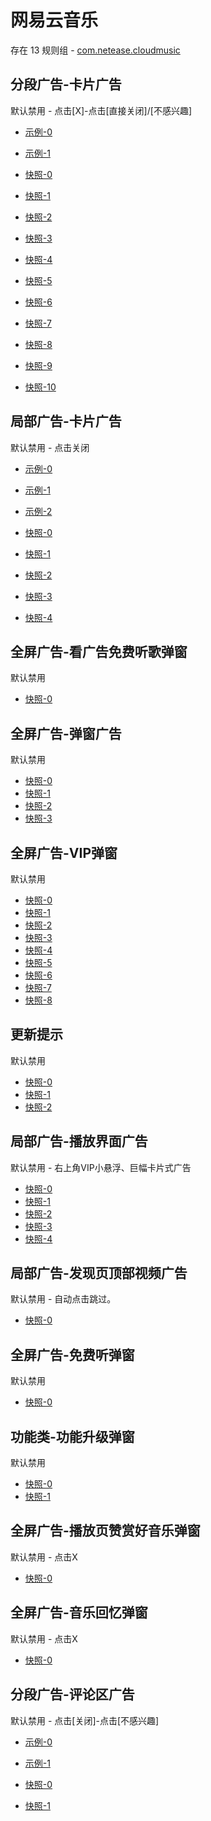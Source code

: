 # 网易云音乐

存在 13 规则组 - [com.netease.cloudmusic](/src/apps/com.netease.cloudmusic.ts)

## 分段广告-卡片广告

默认禁用 - 点击[X]-点击[直接关闭]/[不感兴趣]

- [示例-0](https://m.gkd.li/57941037/a603ceca-7e89-4b1f-9e17-508c583b32d8)
- [示例-1](https://m.gkd.li/57941037/b14cda2e-27e5-4a91-8037-3ccbf1f9d0da)

- [快照-0](https://i.gkd.li/i/14277140)
- [快照-1](https://i.gkd.li/i/13859634)
- [快照-2](https://i.gkd.li/i/12829964)
- [快照-3](https://i.gkd.li/i/12829953)
- [快照-4](https://i.gkd.li/i/13927753)
- [快照-5](https://i.gkd.li/i/13526986)
- [快照-6](https://i.gkd.li/i/13526711)
- [快照-7](https://i.gkd.li/i/12829967)
- [快照-8](https://i.gkd.li/i/14277137)
- [快照-9](https://i.gkd.li/i/13859635)
- [快照-10](https://i.gkd.li/i/13526712)

## 局部广告-卡片广告

默认禁用 - 点击关闭

- [示例-0](https://m.gkd.li/57941037/827ebe8b-f3c6-4068-8d31-11d5b2578680)
- [示例-1](https://m.gkd.li/57941037/3d0a500b-8f73-4da9-8e05-88f39c7cb58f)
- [示例-2](https://m.gkd.li/57941037/ed4bb569-b3e1-4644-a586-f01d95c150e9)

- [快照-0](https://i.gkd.li/i/12745666)
- [快照-1](https://i.gkd.li/i/14275571)
- [快照-2](https://i.gkd.li/i/14275955)
- [快照-3](https://i.gkd.li/i/14070500)
- [快照-4](https://i.gkd.li/i/14276854)

## 全屏广告-看广告免费听歌弹窗

默认禁用

- [快照-0](https://i.gkd.li/i/12843383)

## 全屏广告-弹窗广告

默认禁用

- [快照-0](https://i.gkd.li/i/13188737)
- [快照-1](https://i.gkd.li/i/13229016)
- [快照-2](https://i.gkd.li/i/13684724)
- [快照-3](https://i.gkd.li/i/13962214)

## 全屏广告-VIP弹窗

默认禁用

- [快照-0](https://i.gkd.li/i/13189055)
- [快照-1](https://i.gkd.li/i/13260416)
- [快照-2](https://i.gkd.li/i/13996787)
- [快照-3](https://i.gkd.li/i/13228955)
- [快照-4](https://i.gkd.li/i/13230603)
- [快照-5](https://i.gkd.li/i/13230605)
- [快照-6](https://i.gkd.li/i/14268181)
- [快照-7](https://i.gkd.li/i/13391498)
- [快照-8](https://i.gkd.li/i/14045917)

## 更新提示

默认禁用

- [快照-0](https://i.gkd.li/i/13233790)
- [快照-1](https://i.gkd.li/i/13197457)
- [快照-2](https://i.gkd.li/i/13228878)

## 局部广告-播放界面广告

默认禁用 - 右上角VIP小悬浮、巨幅卡片式广告

- [快照-0](https://i.gkd.li/i/13402634)
- [快照-1](https://i.gkd.li/i/13402635)
- [快照-2](https://i.gkd.li/i/13402636)
- [快照-3](https://i.gkd.li/i/13527105)
- [快照-4](https://i.gkd.li/i/14045424)

## 局部广告-发现页顶部视频广告

默认禁用 - 自动点击跳过。

- [快照-0](https://i.gkd.li/i/13768367)

## 全屏广告-免费听弹窗

默认禁用

- [快照-0](https://i.gkd.li/i/13804534)

## 功能类-功能升级弹窗

默认禁用

- [快照-0](https://i.gkd.li/i/13804541)
- [快照-1](https://i.gkd.li/i/13804544)

## 全屏广告-播放页赞赏好音乐弹窗

默认禁用 - 点击X

- [快照-0](https://i.gkd.li/i/13848913)

## 全屏广告-音乐回忆弹窗

默认禁用 - 点击X

- [快照-0](https://i.gkd.li/i/14036940)

## 分段广告-评论区广告

默认禁用 - 点击[关闭]-点击[不感兴趣]

- [示例-0](https://m.gkd.li/57941037/2f9d5dee-c9f3-4a64-8ccd-f154c1901a12)
- [示例-1](https://m.gkd.li/57941037/3750b512-4970-48ee-bc04-0c0e597702c2)

- [快照-0](https://i.gkd.li/i/14549836)
- [快照-1](https://i.gkd.li/i/14549856)
